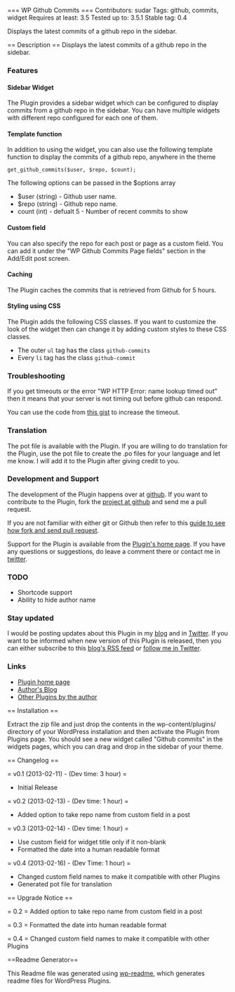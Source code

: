 ﻿=== WP Github Commits ===
Contributors: sudar 
Tags: github, commits, widget
Requires at least: 3.5
Tested up to: 3.5.1
Stable tag: 0.4

Displays the latest commits of a github repo in the sidebar.

== Description ==
Displays the latest commits of a github repo in the sidebar.

### Features

#### Sidebar Widget

The Plugin provides a sidebar widget which can be configured to display commits from a github repo in the sidebar. You can have multiple widgets with different repo configured for each one of them.

#### Template function

In addition to using the widget, you can also use the following template function to display the commits of a github repo, anywhere in the theme

`get_github_commits($user, $repo, $count);`

The following options can be passed in the $options array

- $user (string) - Github user name. 
- $repo (string) - Github repo name.
- count (int) - defualt 5 -  Number of recent commits to show

#### Custom field

You can also specify the repo for each post or page as a custom field. You can add it under the "WP Github Commits Page fields" section in the Add/Edit post screen.

#### Caching

The Plugin caches the commits that is retrieved from Github for 5 hours.

#### Styling using CSS

The Plugin adds the following CSS classes. If you want to customize the look of the widget then can change it by adding custom styles to these CSS classes.

- The outer `ul` tag has the class `github-commits`
- Every `li` tag has the class `github-commit`

### Troubleshooting

If you get timeouts or the error "WP HTTP Error: name lookup timed out" then it means that your server is not timing out before github can respond.

You can use the code from [this gist](https://gist.github.com/sudar/4945588) to increase the timeout.

### Translation

The pot file is available with the Plugin. If you are willing to do translation for the Plugin, use the pot file to create the .po files for your language and let me know. I will add it to the Plugin after giving credit to you.

### Development and Support

The development of the Plugin happens over at [github](https://github.com/sudar/wp-github-commits). If you want to contribute to the Plugin, fork the [project at github](https://github.com/sudar/wp-github-commits) and send me a pull request.

If you are not familiar with either git or Github then refer to this [guide to see how fork and send pull request](http://sudarmuthu.com/blog/contributing-to-project-hosted-in-github).

Support for the Plugin is available from the [Plugin's home page][1]. If you have any questions or suggestions, do leave a comment there or contact me in [twitter][2].

### TODO

- Shortcode support
- Ability to hide author name

### Stay updated

I would be posting updates about this Plugin in my [blog][4] and in [Twitter][2]. If you want to be informed when new version of this Plugin is released, then you can either subscribe to this [blog's RSS feed][3] or [follow me in Twitter][2].

### Links

*   [Plugin home page][1]
*   [Author's Blog][4]
*   [Other Plugins by the author][5]

 [1]: http://sudarmuthu.com/wordpress/wp-github-commits
 [2]: http://twitter.com/sudarmuthu
 [3]: http://sudarmuthu.com/feed
 [4]: http://sudarmuthu.com/blog
 [5]: http://sudarmuthu.com/wordpress

== Installation ==

Extract the zip file and just drop the contents in the wp-content/plugins/ directory of your WordPress installation and then activate the Plugin from Plugins page. You should see a new widget called "Github commits" in the widgets pages, which you can drag and drop in the sidebar of your theme.

== Changelog ==

= v0.1 (2013-02-11) - (Dev time: 3 hour) =
*   Initial Release

= v0.2 (2013-02-13) - (Dev time: 1 hour) =
* Added option to take repo name from custom field in a post

= v0.3 (2013-02-14) - (Dev time: 1 hour) =
* Use custom field for widget title only if it non-blank
* Formatted the date into a human readable format

= v0.4 (2013-02-16) - (Dev Time: 1 hour) =
* Changed custom field names to make it compatible with other Plugins
* Generated pot file for translation

== Upgrade Notice ==

= 0.2 =
Added option to take repo name from custom field in a post

= 0.3 =
Formatted the date into human readable format

= 0.4 =
Changed custom field names to make it compatible with other Plugins

==Readme Generator== 

This Readme file was generated using <a href = 'http://sudarmuthu.com/wordpress/wp-readme'>wp-readme</a>, which generates readme files for WordPress Plugins.
